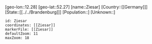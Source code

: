﻿---
location: [52.27,12.28]
mapzoom: [7,12] 
mapmarker: city 
type: City
tags:
- geo/City


SpocWebEntityId: 35830
isDeleted: false
confidential: public

---
[geo-lon::12.28]
[geo-lat::52.27]
[name::Ziesar]
[Country::[[Germany]]]
[State::[[../../Brandenburg]]]
[Population::]
[Unknown::]


```leaflet
id: Ziesar
coordinates: [[Ziesar]]
markerFile: [[Ziesar]]
defaultZoom: 11 
maxZoom: 18
```
